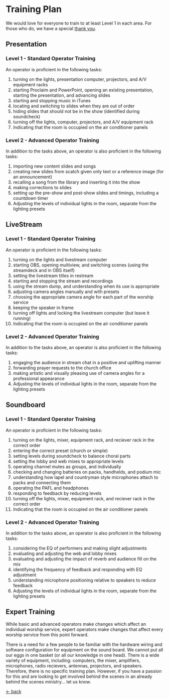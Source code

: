 # Training Plan

We would love for everyone to train to at least Level 1 in each area.  For those who do, we have a special [thank you](training-times-three.md).

## Presentation

### Level 1 - Standard Operator Training

An operator is proficient in the following tasks:

1. turning on the lights, presentation computer, projectors, and A/V equipment racks
2. starting Proclaim and PowerPoint, opening an existing presentation, starting the presentation, and advancing slides
3. starting and stopping music in iTunes
4. locating and switching to slides when they are out of order
5. hiding slides that should not be in the show (identified during soundcheck)
6. turning off the lights, computer, projectors, and A/V equipment rack
7. Indicating that the room is occupied on the air conditioner panels

### Level 2 - Advanced Operator Training

In addition to the tasks above, an operator is also proficient in the following tasks:

1. importing new content slides and songs
2. creating new slides from scatch given only text or a reference image (for an announcement)
3. recalling a song from the library and inserting it into the show
4. making corrections to slides
5. setting up the pre-show and post-show slides and timings, including a countdown timer
6. Adjusting the levels of individual lights in the room, separate from the lighting presets

## LiveStream

### Level 1 - Standard Operator Training

An operator is proficient in the following tasks:

1. turning on the lights and livestream computer
2. starting OBS, opening multiview, and switching scenes (using the streamdeck and in OBS itself)
3. setting the livestream titles in restream
4. starting and stopping the stream and recordings
5. using the stream dump, and understanding when its use is appropriate
6. adjusting camera angles manually and with presets
7. choosing the appropriate camera angle for each part of the worship service
8. keeping the speaker in frame
9. turning off lights and locking the livestream computer (but leave it running)
10. Indicating that the room is occupied on the air conditioner panels

### Level 2 - Advanced Operator Training

In addition to the tasks above, an operator is also proficient in the following tasks:

1. engaging the audience in stream chat in a positive and uplifting manner
2. forwarding prayer requests to the church office
3. making artistic and visually pleasing use of camera angles for a professional appearance
4. Adjusting the levels of individual lights in the room, separate from the lighting presets

## Soundboard

### Level 1 - Standard Operator Training

An operator is proficient in the following tasks:

1. turning on the lights, mixer, equipment rack, and reciever rack in the correct order
2. entering the correct preset (church or simple)
3. setting levels during soundcheck to balance choral parts
4. setting the lobby and web mixes to appropriate levels
5. operating channel mutes as groups, and individually
6. checking and changing batteries on packs, handhelds, and podium mic
7. understanding how lapel and countryman style microphones attach to packs and connecting them
8. operating the PAFL and headphones
9. responding to feedback by reducing levels
10. turning off the lights, mixer, equipment rack, and reciever rack in the correct order
11. Indicating that the room is occupied on the air conditioner panels

### Level 2 - Advanced Operator Training

In addition to the tasks above, an operator is also proficient in the following tasks:

1. considering the EQ of performers and making slight adjustments
2. evaluating and adjusting the web and lobby mixes
3. evaluating and adjusting the impact of reverb and audience fill on the mix
4. identifying the frequency of feedback and responding with EQ adjustment
5. understanding microphone positioning relative to speakers to reduce feedback
6. Adjusting the levels of individual lights in the room, separate from the lighting presets

## Expert Training

While basic and advanced operators make changes which affect an individual worship service, expert operators make changes that affect every worship service from this point forward.

There is a need for a few people to be familiar with the hardware wiring and software configuration for equipment on the sound board.  We cannot put all our eggs in one basket (or all our knowledge in one head).  There is a wide variety of equipment, including: computers, the mixer, amplifiers, microphones, radio recievers, antennas, projectors, and speakers.  Therefore, there is no specific training plan.  However, if you have a passion for this and are looking to get involved behind the scenes in an already behind the scenes ministry... let us know.

[<- back](README.md)
